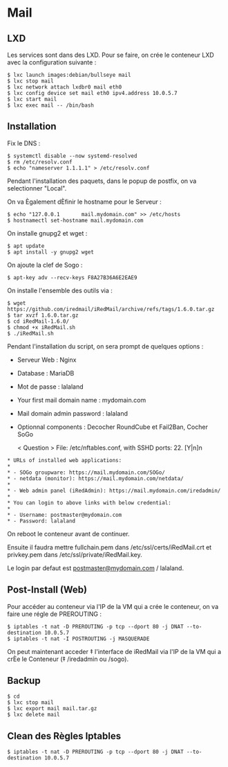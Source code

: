 # Mail

## LXD 

Les services sont dans des LXD. Pour se faire, on crée le conteneur LXD avec la configuration suivante :

    $ lxc launch images:debian/bullseye mail
    $ lxc stop mail
    $ lxc network attach lxdbr0 mail eth0
    $ lxc config device set mail eth0 ipv4.address 10.0.5.7
    $ lxc start mail
    $ lxc exec mail -- /bin/bash

## Installation

Fix le DNS :

    $ systemctl disable --now systemd-resolved
    $ rm /etc/resolv.conf
    $ echo "nameserver 1.1.1.1" > /etc/resolv.conf

Pendant l'installation des paquets, dans le popup de postfix, on va selectionner "Local".

On va Ègalement dÈfinir le hostname pour le Serveur :

    $ echo "127.0.0.1       mail.mydomain.com" >> /etc/hosts
    $ hostnamectl set-hostname mail.mydomain.com

On installe gnupg2 et wget :

    $ apt update
    $ apt install -y gnupg2 wget

On ajoute la clef de Sogo :

    $ apt-key adv --recv-keys F8A27B36A6E2EAE9

On installe l'ensemble des outils via :

    $ wget https://github.com/iredmail/iRedMail/archive/refs/tags/1.6.0.tar.gz
    $ tar xvzf 1.6.0.tar.gz
    $ cd iRedMail-1.6.0/
    $ chmod +x iRedMail.sh
    $ ./iRedMail.sh

Pendant l'installation du script, on sera prompt de quelques options :

- Serveur Web : Nginx
- Database : MariaDB
- Mot de passe : lalaland
- Your first mail domain name : mydomain.com
- Mail domain admin password : lalaland
- Optionnal components : Decocher RoundCube et Fail2Ban, Cocher SoGo

    < Question > File: /etc/nftables.conf, with SSHD ports: 22. [Y|n]n

```
* URLs of installed web applications:
*
* - SOGo groupware: https://mail.mydomain.com/SOGo/
* - netdata (monitor): https://mail.mydomain.com/netdata/
*
* - Web admin panel (iRedAdmin): https://mail.mydomain.com/iredadmin/
*
* You can login to above links with below credential:
*
* - Username: postmaster@mydomain.com
* - Password: lalaland
```

On reboot le conteneur avant de continuer.

Ensuite il faudra mettre fullchain.pem dans /etc/ssl/certs/iRedMail.crt et privkey.pem dans /etc/ssl/private/iRedMail.key.

Le login par defaut est postmaster@mydomain.com / lalaland.

## Post-Install (Web)

Pour accéder au conteneur via l'IP de la VM qui a crée le conteneur, on va faire une régle de PREROUTING :

    $ iptables -t nat -D PREROUTING -p tcp --dport 80 -j DNAT --to-destination 10.0.5.7
    $ iptables -t nat -I POSTROUTING -j MASQUERADE

On peut maintenant acceder ‡ l'interface de iRedMail via l'IP de la VM qui a crÈe le Conteneur (‡ /iredadmin ou /sogo).

## Backup

    $ cd
    $ lxc stop mail
    $ lxc export mail mail.tar.gz
    $ lxc delete mail

## Clean des Règles Iptables

    $ iptables -t nat -D PREROUTING -p tcp --dport 80 -j DNAT --to-destination 10.0.5.7

